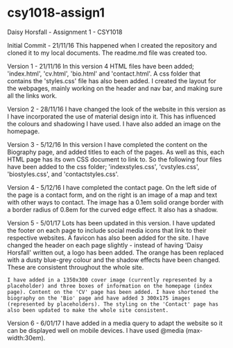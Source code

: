 # csy1018-assign1
Daisy Horsfall - Assignment 1 - CSY1018


Initial Commit - 21/11/16
	This happened when I created the repository and cloned it to my local documents. The readme.md file was created too.

Version 1 - 21/11/16
	In this version 4 HTML files have been added; 'index.html', 'cv.html', 'bio.html' and 'contact.html'.
	A css folder that contains the 'styles.css' file has also been added. I created the layout for the webpages, mainly working on the header and nav bar, and making sure all the links work.

Version 2 - 28/11/16
	I have changed the look of the website in this version as I have incorporated the use of material design into it. This has influenced the colours and shadowing I have used. I have also added an image on the homepage.

Version 3 - 5/12/16
	In this version I have completed the content on the Biography page, and added titles to each of the pages. As well as this, each HTML page has its own CSS document to link to. So the following four files have been added to the css folder; 'indexstyles.css', 'cvstyles.css', 'biostyles.css', and 'contactstyles.css'.

Version 4 - 5/12/16
	I have completed the contact page. On the left side of the page is a contact form, and on the right is an image of a map and text with other ways to contact. The image has a 0.1em solid orange border with a border radius of 0.8em for the curved edge effect. It also has a shadow.

Version 5 - 5/01/17
	Lots has been updated in this version. I have updated the footer on each page to include social media icons that link to their respective websites. A favicon has also been added for the site. I have changed the header on each page slightly - instead of having 'Daisy Horsfall' written out, a logo has been added. The orange has been replaced with a dusty blue-grey colour and the shadow effects have been changed. These are consistent throughout the whole site.

	I have added in a 1350x300 cover image (currently represented by a placeholder) and three boxes of information on the homepage (index page). Content on the 'CV' page has been added. I have shortened the biography on the 'Bio' page and have added 3 300x175 images (represented by placeholders). The styling on the 'Contact' page has also been updated to make the whole site consistent.

Version 6 - 6/01/17
	I have added in a media query to adapt the website so it can be displayed well on mobile devices. I have used @media (max-width:30em).
